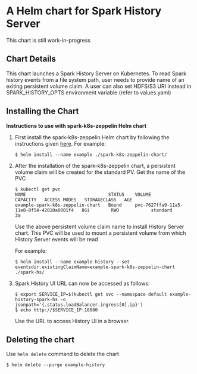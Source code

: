 # A Helm chart for Spark History Server
This chart is still work-in-progress

## Chart Details
This chart launches a Spark History Server on Kubernetes. To read Spark history events from a file system path, user needs to provide name of an exiting persistent volume claim.
A user can also set HDFS/S3 URI instead in SPARK_HISTORY_OPTS environment variable (refer to values.yaml)
 
## Installing the Chart

**Instructions to use with spark-k8s-zeppelin Helm chart**

1. First install the spark-k8s-zeppelin Helm chart by following the instructions given [here](https://github.com/SnappyDataInc/spark-on-k8s/tree/master/charts/spark-k8s-zeppelin-chart).
   For example:
 
    ```
    $ helm install --name example ./spark-k8s-zeppelin-chart/
    ```

2. After the installation of the spark-k8s-zeppelin chart, a persistent volume claim will be created for the standard PV. Get the name of the PVC

    ```
    $ kubectl get pvc
    NAME                               STATUS    VOLUME                                     CAPACITY   ACCESS MODES   STORAGECLASS   AGE
    example-spark-k8s-zeppelin-chart   Bound     pvc-7627ffa9-11a5-11e8-8f54-42010a8001f4   8Gi        RWO            standard       3m
    ```

   Use the above persistent volume claim name to install History Server chart. This PVC will be used to mount a persistent volume from which History Server events will be read

   For example:

    ```
    $ helm install --name example-history --set eventsdir.existingClaimName=example-spark-k8s-zeppelin-chart ./spark-hs/
    ```

3.  Spark History UI URL can now be accessed as follows:
    ```
    $ export SERVICE_IP=$(kubectl get svc --namespace default example-history-spark-hs -o jsonpath='{.status.loadBalancer.ingress[0].ip}')
    $ echo http://$SERVICE_IP:18080
    ```
    Use the URL to access History UI in a browser.
     
## Deleting the chart
Use `helm delete` command to delete the chart
   ```
   $ helm delete --purge example-history
   ```